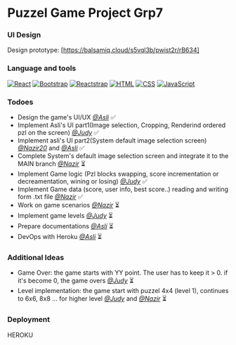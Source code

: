 # Puzzel Game Project Grp7

### UI Design

Design prototype: [https://balsamiq.cloud/s5vql3b/pwist2r/rB634]

### Language and tools

[![React](https://img.shields.io/badge/React-17-blue)](https://reactjs.org/)
[![Bootstrap](https://img.shields.io/badge/Bootstrap-5-blueviolet)](https://getbootstrap.com/)
[![Reactstrap](https://img.shields.io/badge/Reactstrap-10-red)](https://reactstrap.github.io/)
[![HTML](https://img.shields.io/badge/HTML-5-orange)](https://developer.mozilla.org/en-US/docs/Web/HTML)
[![CSS](https://img.shields.io/badge/CSS-3-blue)](https://developer.mozilla.org/en-US/docs/Web/CSS)
[![JavaScript](https://img.shields.io/badge/JavaScript-ES6-yellow)](https://developer.mozilla.org/en-US/docs/Web/JavaScript)

### Todoes

- Design the game's UI/UX [*@Asli*](https://github.com/AsliBozkurt/) :white_check_mark:
- Implement Asli's UI part1(Image selection, Cropping, Renderind ordered pzl on the screen) [*@Judy*](https://github.com/Judy-Nkwama/) :white_check_mark:
- Implement asli's UI part2(System default image selection screen) [*@Nazir20*](https://github.com/nazir20/) and [*@Asli*](https://github.com/AsliBozkurt/) :white_check_mark:
- Complete System's default image selection screen and integrate it to the MAIN branch [*@Nazir*](https://github.com/nazir20/) :hourglass_flowing_sand:
- Implement Game logic (Pzl blocks swapping, score incrementation or decreamentation, wining or losing) [*@Judy*](https://github.com/Judy-Nkwama/) :white_check_mark:
- Implement Game data (score, user info, best score..) reading and writing form .txt file [*@Nazir*](https://github.com/nazir20/) :white_check_mark:
- Work on game scenarios [*@Nazir*](https://github.com/nazir20/) :hourglass_flowing_sand:
- Implement game levels [*@Judy*](https://github.com/Judy-Nkwama/) :hourglass_flowing_sand:
- Prepare documentations [*@Asli*](https://github.com/AsliBozkurt/) :hourglass_flowing_sand:
- DevOps with Heroku [*@Asli*](https://github.com/AsliBozkurt/) :hourglass_flowing_sand:

### Additional Ideas
- Game Over: the game starts with YY point. The user has to keep it > 0. if it's become 0, the game overs [*@Judy*](https://github.com/Judy-Nkwama/) :hourglass_flowing_sand:
- Level implementation: the game start with puzzel 4x4 (level 1), continues to 6x6, 8x8 ... for higher level [*@Judy*](https://github.com/Judy-Nkwama/) and [*@Nazir*](https://github.com/nazir20/) :hourglass_flowing_sand:

### Deployment 

HEROKU



